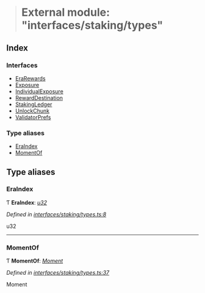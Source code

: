 > # External module: "interfaces/staking/types"

## Index

### Interfaces

* [EraRewards](../interfaces/_interfaces_staking_types_.erarewards.md)
* [Exposure](../interfaces/_interfaces_staking_types_.exposure.md)
* [IndividualExposure](../interfaces/_interfaces_staking_types_.individualexposure.md)
* [RewardDestination](../interfaces/_interfaces_staking_types_.rewarddestination.md)
* [StakingLedger](../interfaces/_interfaces_staking_types_.stakingledger.md)
* [UnlockChunk](../interfaces/_interfaces_staking_types_.unlockchunk.md)
* [ValidatorPrefs](../interfaces/_interfaces_staking_types_.validatorprefs.md)

### Type aliases

* [EraIndex](_interfaces_staking_types_.md#eraindex)
* [MomentOf](_interfaces_staking_types_.md#momentof)

## Type aliases

###  EraIndex

Ƭ **EraIndex**: *[u32](../interfaces/_interfaceregistry_.interfaceregistry.md#u32)*

*Defined in [interfaces/staking/types.ts:8](https://github.com/polkadot-js/api/blob/724c4b8/packages/types/src/interfaces/staking/types.ts#L8)*

u32

___

###  MomentOf

Ƭ **MomentOf**: *[Moment](../interfaces/_interfaceregistry_.interfaceregistry.md#moment)*

*Defined in [interfaces/staking/types.ts:37](https://github.com/polkadot-js/api/blob/724c4b8/packages/types/src/interfaces/staking/types.ts#L37)*

Moment